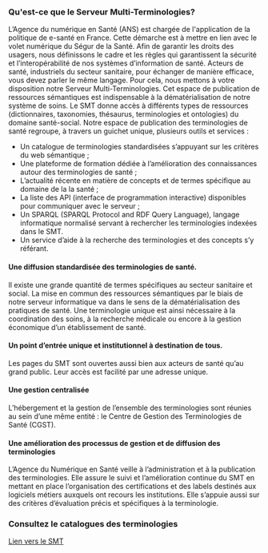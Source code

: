 ### Qu'est-ce que le Serveur Multi-Terminologies?

L’Agence du numérique en Santé (ANS) est chargée de l'application de la politique de e-santé en France. Cette démarche est à mettre en lien avec le volet numérique du Ségur de la Santé. Afin de garantir les droits des usagers, nous définissons le cadre et les règles qui garantissent la sécurité et l’interopérabilité de nos systèmes d’information de santé.
Acteurs de santé, industriels du secteur sanitaire, pour échanger de manière efficace, vous devez parler le même langage. Pour cela, nous mettons à votre disposition notre Serveur Multi-Terminologies. Cet espace de publication de ressources sémantiques est indispensable à la dématérialisation de notre système de soins.
Le SMT donne accès à différents types de ressources (dictionnaires, taxonomies, thésaurus, terminologies et ontologies) du domaine santé-social.
Notre espace de publication des terminologies de santé regroupe, à travers un guichet unique, plusieurs outils et services :

* Un catalogue de terminologies standardisées s’appuyant sur les critères du web sémantique ; 
* Une plateforme de formation dédiée à l’amélioration des connaissances autour des terminologies de santé ; 
* L’actualité récente en matière de concepts et de termes spécifique au domaine de la la santé ;
* La liste des API (interface de programmation interactive) disponibles pour communiquer avec le serveur ;
* Un SPARQL (SPARQL Protocol and RDF Query Language), langage informatique normalisé servant à rechercher les terminologies indexées dans le SMT. 
* Un service d’aide à la recherche des terminologies et des concepts s’y référant.

#### Une diffusion standardisée des terminologies de santé.
Il existe une grande quantité de termes spécifiques au secteur sanitaire et social. La mise en commun des ressources sémantiques par le biais de notre serveur informatique va dans le sens de la dématérialisation des pratiques de santé. Une terminologie unique est ainsi nécessaire à la coordination des soins, à la recherche médicale ou encore à la gestion économique d’un établissement de santé.
#### Un point d’entrée unique et institutionnel à destination de tous.
Les pages du SMT sont ouvertes aussi bien aux acteurs de santé qu’au grand public.
Leur accès est facilité par une adresse unique.
#### Une gestion centralisée
L’hébergement et la gestion de l’ensemble des terminologies sont réunies au sein d’une même entité : le Centre de Gestion des Terminologies de Santé (CGST).
#### Une amélioration des processus de gestion et de diffusion des terminologies 
L’Agence du Numérique en Santé veille à l’administration et à la publication des terminologies. Elle assure le suivi et l’amélioration continue du SMT en mettant en place l’organisation des certifications et des labels destinés aux logiciels métiers auxquels ont recours les institutions.
Elle s’appuie aussi sur des critères d’évaluation précis et spécifiques à la terminologie.

### Consultez le catalogues des terminologies
[Lien vers le SMT ](https://smt.esante.gouv.fr/catalogue-des-terminologies/)
